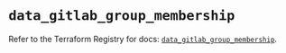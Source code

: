 # `data_gitlab_group_membership`

Refer to the Terraform Registry for docs: [`data_gitlab_group_membership`](https://registry.terraform.io/providers/gitlabhq/gitlab/18.0.0/docs/data-sources/group_membership).
